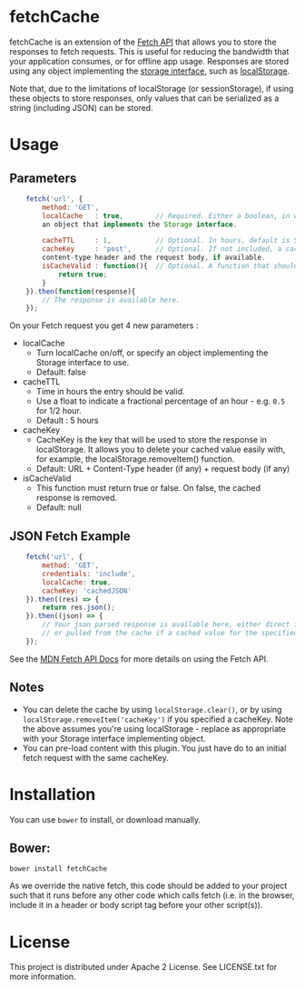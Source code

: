 fetchCache
==========

fetchCache is an extension of the [Fetch API](https://developer.mozilla.org/en/docs/Web/API/Fetch_API) that
 allows you to store the responses to fetch requests. This is useful for reducing the bandwidth that
 your application consumes, or for offline app usage. Responses are stored using any object implementing the
[storage interface](https://developer.mozilla.org/en-US/docs/Web/API/Storage), such as
[localStorage](https://developer.mozilla.org/en-US/docs/Web/API/Window/localStorage).

Note that, due to the limitations of localStorage (or sessionStorage), if using these objects to store responses,
only values that can be serialized as a string (including JSON) can be stored.

# Usage

## Parameters
```javascript
	fetch('url', {
		method: 'GET',
		localCache   : true,        // Required. Either a boolean, in which case localStorage will be used, or
		an object that implements the Storage interface.

		cacheTTL     : 1,           // Optional. In hours, default is 5.
		cacheKey     : 'post',      // Optional. If not included, a cacheKey will be generated from the URL, the
		content-type header and the request body, if available.
		isCacheValid : function(){  // Optional. A function that should return a boolean value.
			return true;
		}
	}).then(function(response){
	    // The response is available here.
	});
```
On your Fetch request you get 4 new parameters :

* localCache
	* Turn localCache on/off, or specify an object implementing the Storage interface to use.
	* Default: false
* cacheTTL
    * Time in hours the entry should be valid.
    * Use a float to indicate a fractional percentage of an hour - e.g. ```0.5``` for 1/2 hour.
    * Default : 5 hours
* cacheKey
	* CacheKey is the key that will be used to store the response in localStorage. It allows you to delete your cached value easily with, for example, the localStorage.removeItem() function.
	* Default: URL + Content-Type header (if any) + request body (if any)
* isCacheValid
	* This function must return true or false. On false, the cached response is removed.
	* Default: null

## JSON Fetch Example
```javascript
    fetch('url', {
        method: 'GET',
        credentials: 'include',
        localCache: true,
        cacheKey: 'cachedJSON'
    }).then((res) => {
        return res.json();
    }).then((json) => {
        // Your json parsed response is available here, either direct from the server,
        // or pulled from the cache if a cached value for the specified cacheKey is available.
    });
```

See the [MDN Fetch API Docs](https://developer.mozilla.org/en/docs/Web/API/Fetch_API) for more details on
using the Fetch API.

## Notes

* You can delete the cache by using ```localStorage.clear()```, or by using ```localStorage.removeItem('cacheKey')```
if you specified a cacheKey. Note the above assumes you're using localStorage - replace as appropriate with your
Storage interface implementing object.
* You can pre-load content with this plugin. You just have do to an initial fetch request with the same
cacheKey.

# Installation

You can use ```bower``` to install, or download manually.

## Bower:
```
bower install fetchCache
```

As we override the native fetch, this code should be added to your project such that it runs before any other code
which calls fetch (i.e. in the browser, include it in a header or body script tag before your other script(s)).

# License

This project is distributed under Apache 2 License. See LICENSE.txt for more information.
